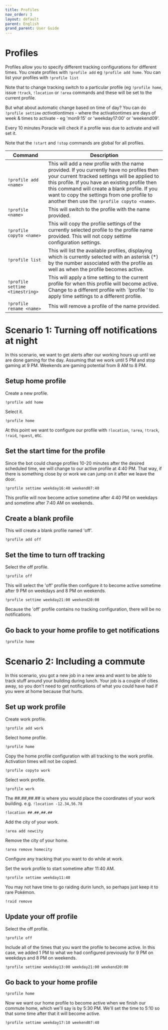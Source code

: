 ```yaml
---
title: Profiles
nav_order: 3
layout: default
parent: English
grand_parent: User Guide
---
```


# Profiles
Profiles allow you to specify different tracking configurations for different times.
You create profiles with `!profile add` eg `!profile add home`.  You can list your profiles with `!profile list`

Note that to change tracking switch to a particular profile (eg `!profile home`, issue `!track`, `!location` or `!area` commands and these will be set to the current profile.

But what about automatic change based on time of day?  You can do 
`!profile settime` _activationtimes_ - where the activationtimes are 
days of week & times to activate - eg 'mon9:15' or 'weekday17:00' or 
'weekend09'.  

Every 10 minutes Poracle will check if a profile was due to activate and will set it.

Note that the `!start` and `!stop` commands are global for all profiles.

|Command|Description|
|---|---|
|`!profile add <name>`|This will add a new profile with the name provided. If you currently have no profiles then your current !tracked settings will be applied to this profile. If you have an existing profile then this command will create a blank profile. If you want to copy the settings from one profile to another then use the `!profile copyto <name>`.|
|`!profile <name>`|This will switch to the profile with the name provided.|
|`!profile copyto <name>`|This will copy the profile settings of the currently selected profile to the profile name provided. This will not copy settime configuration settings.|
|`!profile list`|This will list the available profiles, displaying which is currently selected with an asterisk (*) by the number associated with the profile as well as when the profile becomes active.|
|`!profile settime <timestring>`|This will apply a time setting to the current profile for when this profile will become active. Change to a different profile with `!profile <name>' to apply time settings to a different profile.|
|`!profile rename <name>`|This will remove a profile of the name provided.|

# Scenario 1: Turning off notifications at night
In this scenario, we want to get alerts after our working hours up until we are done gaming for the day. Assuming that we work until 5 PM and stop gaming at 9 PM. Weekends are gaming potential from 8 AM to 8 PM.

## Setup home profile
Create a new profile.

`!profile add home`

Select it.

`!profile home`

At this point we want to configure our profile with `!location`, `!area`, `!track`, `!raid`, `!quest`, etc.

## Set the start time for the profile
Since the bot could change profiles 10-20 minutes after the desired scheduled time, we will change to our active profile at 4:40 PM. That way, if there is something close by or work we can jump on it after we leave the door.

`!profile settime weekday16:40 weekend07:40`

This profile will now become active sometime after 4:40 PM on weekdays and sometime after 7:40 AM on weekends.

## Create a blank profile
This will create a blank profile named 'off'.

`!profile add off`

## Set the time to turn off tracking
Select the off profile.

`!profile off`

This will select the 'off' profile then configure it to become active sometime after 9 PM on weekdays and 8 PM on weekends.

`!profile settime weekday21:00 weekend20:00`

Because the 'off' profile contains no tracking configuration, there will be no notifications.

## Go back to your home profile to get notifications
`!profile home`

# Scenario 2: Including a commute
In this scenario, you got a new job in a new area and want to be able to track stuff around your building during lunch. Your job is a couple of cities away, so you don't need to get notifications of what you could have had if you were at home because that hurts.

## Set up work profile
Create work profile.

`!profile add work`

Select home profile.

`!profile home`

Copy the home profile configuration with all tracking to the work profile. Activation times will not be copied.

`!profile copyto work`

Select work profile.

`!profile work`

The ##.##,##.## is where you would place the coordinates of your work building. e.g. `!location -12.34,56.78`

`!location ##.##,##.##`

Add the city of your work.

`!area add newcity`

Remove the city of your home.

`!area remove homecity`

Configure any tracking that you want to do while at work.

Set the work profile to start sometime after 11:40 AM.

`!profile settime weekday11:40`

 You may not have time to go raiding durin lunch, so perhaps just keep it to rare Pokémon.
 
`!raid remove`

## Update your off profile
Select the off profile.

`!profile off`

Include all of the times that you want the profile to become active. In this case, we added 1 PM to what we had configured previously for 9 PM on weekdays and 8 PM on weekends.

`!profile settime weekday13:00 weekday21:00 weekend20:00`

## Go back to your home profile
`!profile home`

Now we want our home profile to become active when we finish our commute home, which we'll say is by 5:30 PM. We'll set the time to 5:10 so that some time after that it will become active.

`!profile settime weekday17:10 weekend07:40`
